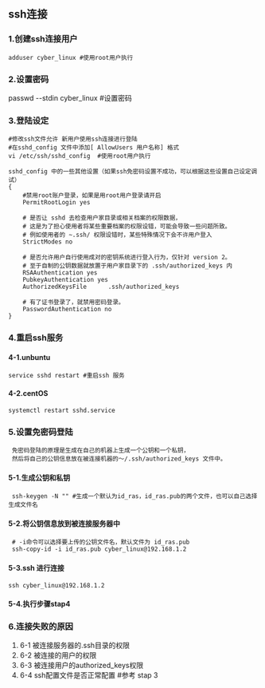 ## ssh连接
### 1.创建ssh连接用户
	adduser cyber_linux #使用root用户执行

### 2.设置密码
passwd --stdin cyber_linux #设置密码

### 3.登陆设定
	#修改ssh文件允许 新用户使用ssh连接进行登陆
	#在sshd_config 文件中添加[ AllowUsers 用户名称] 格式
	vi /etc/ssh/sshd_config  #使用root用户执行
	
	sshd_config 中的一些其他设置（如果ssh免密码设置不成功，可以根据这些设置自己设定调试）
	{	
		#禁用root账户登录，如果是用root用户登录请开启
		PermitRootLogin yes

		# 是否让 sshd 去检查用户家目录或相关档案的权限数据，
		# 这是为了担心使用者将某些重要档案的权限设错，可能会导致一些问题所致。
		# 例如使用者的 ~.ssh/ 权限设错时，某些特殊情况下会不许用户登入
		StrictModes no 

		# 是否允许用户自行使用成对的密钥系统进行登入行为，仅针对 version 2。
		# 至于自制的公钥数据就放置于用户家目录下的 .ssh/authorized_keys 内
		RSAAuthentication yes
		PubkeyAuthentication yes
		AuthorizedKeysFile      .ssh/authorized_keys

		# 有了证书登录了，就禁用密码登录。	
		PasswordAuthentication no
	}
	

### 4.重启ssh服务
#### 4-1.unbuntu
	service sshd restart #重启ssh 服务
#### 4-2.centOS
    systemctl restart sshd.service

### 5.设置免密码登陆
	 免密码登陆的原理是生成在自己的机器上生成一个公钥和一个私钥，
 	 然后将自己的公钥信息放在被连接机器的～/.ssh/authorized_keys 文件中。
#### 5-1.生成公钥和私钥
     ssh-keygen -N "" #生成一个默认为id_ras，id_ras.pub的两个文件，也可以自己选择生成文件名
#### 5-2.将公钥信息放到被连接服务器中
	 # -i命令可以选择要上传的公钥文件名，默认文件为 id_ras.pub
     ssh-copy-id -i id_ras.pub cyber_linux@192.168.1.2
#### 5-3.ssh 进行连接
	ssh cyber_linux@192.168.1.2
#### 5-4.执行步骤stap4

### 6.连接失败的原因

1. 6-1 被连接服务器的.ssh目录的权限
1. 6-2 被连接的用户的权限
1. 6-3 被连接用户的authorized_keys权限
1. 6-4 ssh配置文件是否正常配置 #参考 stap 3 
    

